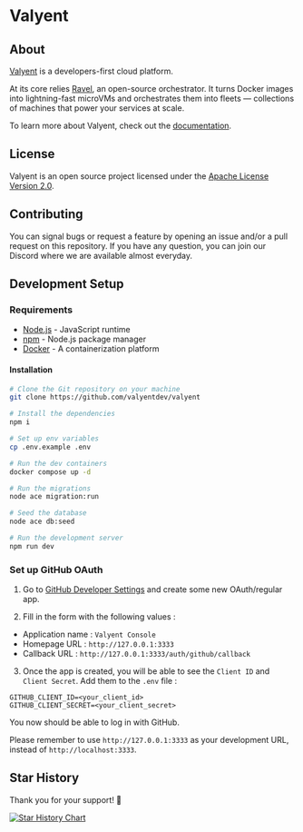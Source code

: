 # Valyent

## About

[Valyent](https://valyent.cloud) is a developers-first cloud platform.

At its core relies [Ravel](https://github.com/valyentdev/ravel.git), an open-source orchestrator.
It turns Docker images into lightning-fast microVMs and orchestrates them into fleets — collections of machines that power your services at scale.

To learn more about Valyent, check out the [documentation](https://docs.valyent.cloud).

## License

Valyent is an open source project licensed under the [Apache License Version 2.0](https://github.com/valyentdev/valyent/blob/main/LICENSE).

## Contributing

You can signal bugs or request a feature by opening an issue and/or a pull request on this repository. If you have any question, you can join our Discord where we are available almost everyday.

## Development Setup

### Requirements

- [Node.js](https://nodejs.org/) - JavaScript runtime
- [npm](https://www.npmjs.com/) - Node.js package manager
- [Docker](https://www.docker.com/) - A containerization platform

#### Installation

```bash
# Clone the Git repository on your machine
git clone https://github.com/valyentdev/valyent

# Install the dependencies
npm i

# Set up env variables
cp .env.example .env

# Run the dev containers
docker compose up -d

# Run the migrations
node ace migration:run

# Seed the database
node ace db:seed

# Run the development server
npm run dev
```

### Set up GitHub OAuth

1. Go to [GitHub Developer Settings](https://github.com/settings/apps) and create some new OAuth/regular app.

2. Fill in the form with the following values :

- Application name : `Valyent Console`
- Homepage URL : `http://127.0.0.1:3333`
- Callback URL : `http://127.0.0.1:3333/auth/github/callback`

3. Once the app is created, you will be able to see the `Client ID` and `Client Secret`. Add them to the `.env` file :

```env
GITHUB_CLIENT_ID=<your_client_id>
GITHUB_CLIENT_SECRET=<your_client_secret>
```

You now should be able to log in with GitHub.

Please remember to use `http://127.0.0.1:3333` as your development URL, instead of `http://localhost:3333`.

## Star History

Thank you for your support! 🌟

[![Star History Chart](https://api.star-history.com/svg?repos=valyentdev/valyent&type=Date)](https://star-history.com/#valyentdev/valyent&Date)
